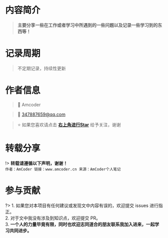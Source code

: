 # 内容简介

>**主要分享一些在工作或者学习中所遇到的一些问题以及记录一些学习到的东西等！**

# 记录周期

> 不定期记录，持续性更新

# 作者信息

>:man: Amcoder

>:email: 347887659@qq.com

>:star: 如果您喜欢请点击 **[右上角进行Star](https://github.com/rzechen/MyNotes.git)** 给予关注，谢谢

# 转载分享

!> **转载请遵循以下声明，谢谢！**</br> ```作者：AmCoder 链接：www.amcoder.cn 来源：AmCoder个人笔记```

# 参与贡献
?> 1. 如果您对本项目有任何建议或发现文中内容有误的，欢迎提交 issues 进行指正。 </br> 2. 对于文中我没有涉及到知识点，欢迎提交 PR。</br> 3. **一个人的力量毕竟有限，同时也欢迎志同道合的朋友联系我加入进来，一起学习共同进步。**
